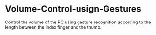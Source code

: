 # Volume-Control-usign-Gestures
Control the volume of the PC using gesture recognition according to the length between the index finger and the thumb. 

